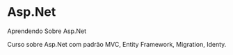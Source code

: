 # Asp.Net
Aprendendo Sobre Asp.Net

<p>Curso sobre Asp.Net com padrão MVC, Entity Framework, Migration, Identy.</p>
